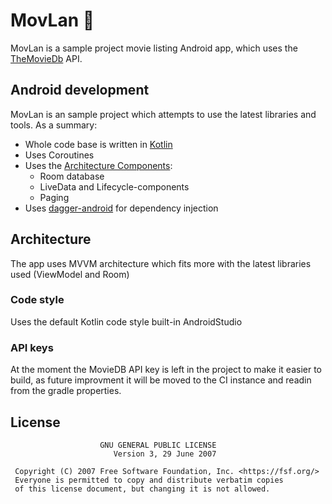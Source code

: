 
# MovLan 🎦 

MovLan is a sample project movie listing Android app, which uses the [TheMovieDb](https://www.themoviedb.org/) API.

## Android development

MovLan is an sample project which attempts to use the latest libraries and tools. As a summary:

 * Whole code base is written in [Kotlin](https://kotlinlang.org/)
 * Uses Coroutines 
 * Uses the [Architecture Components](https://developer.android.com/topic/libraries/architecture/):
    * Room database 
    * LiveData and Lifecycle-components
    * Paging
* Uses [dagger-android](https://google.github.io/dagger/android.html) for dependency injection

## Architecture
The app uses MVVM architecture which fits more with the latest libraries used (ViewModel and Room)

### Code style
Uses the default Kotlin code style built-in AndroidStudio

### API keys
At the moment the MovieDB API key is left in the project to make it easier to build, as future improvment it will be moved to the CI instance and readin from the gradle properties.

## License

```
                    GNU GENERAL PUBLIC LICENSE
                       Version 3, 29 June 2007

 Copyright (C) 2007 Free Software Foundation, Inc. <https://fsf.org/>
 Everyone is permitted to copy and distribute verbatim copies
 of this license document, but changing it is not allowed.

```
